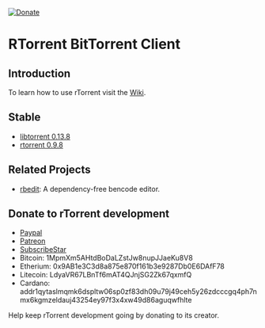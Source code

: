 [![Donate](https://rakshasa.github.io/rtorrent/donate_paypal_green.svg)](https://paypal.me/jarisundelljp)

RTorrent BitTorrent Client
========

Introduction
------------

To learn how to use rTorrent visit the [Wiki](https://github.com/rakshasa/rtorrent/wiki).

Stable
------

 * [libtorrent 0.13.8](https://github.com/rakshasa/rtorrent-archive/raw/master/libtorrent-0.13.8.tar.gz)
 * [rtorrent 0.9.8](https://github.com/rakshasa/rtorrent-archive/raw/master/rtorrent-0.9.8.tar.gz)

Related Projects
----------------

 * [rbedit](https://github.com/rakshasa/rbedit): A dependency-free bencode editor.

Donate to rTorrent development
------------------------------

 * [Paypal](https://paypal.me/jarisundelljp)
 * [Patreon](https://www.patreon.com/rtorrent)
 * [SubscribeStar](https://www.subscribestar.com/rtorrent)
 * Bitcoin: 1MpmXm5AHtdBoDaLZstJw8nupJJaeKu8V8
 * Etherium: 0x9AB1e3C3d8a875e870f161b3e9287Db0E6DAfF78
 * Litecoin: LdyaVR67LBnTf6mAT4QJnjSG2Zk67qxmfQ
 * Cardano: addr1qytaslmqmk6dspltw06sp0zf83dh09u79j49ceh5y26zdcccgq4ph7nmx6kgmzeldauj43254ey97f3x4xw49d86aguqwfhlte


Help keep rTorrent development going by donating to its creator.

